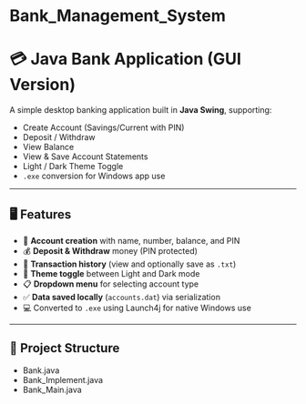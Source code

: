 # Bank_Management_System

# 💳 Java Bank Application (GUI Version)

A simple desktop banking application built in **Java Swing**, supporting:

- Create Account (Savings/Current with PIN)
- Deposit / Withdraw
- View Balance
- View & Save Account Statements
- Light / Dark Theme Toggle
- `.exe` conversion for Windows app use

---

## 🖥️ Features

- 🪪 **Account creation** with name, number, balance, and PIN
- 💰 **Deposit & Withdraw** money (PIN protected)
- 📄 **Transaction history** (view and optionally save as `.txt`)
- 🎨 **Theme toggle** between Light and Dark mode
- 📋 **Dropdown menu** for selecting account type
- ✅ **Data saved locally** (`accounts.dat`) via serialization
- 💻 Converted to `.exe` using Launch4j for native Windows use

---

## 📁 Project Structure
- Bank.java 
- Bank_Implement.java 
- Bank_Main.java
